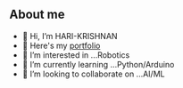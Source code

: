 ## About me
- 👋 Hi, I’m HARI-KRISHNAN
- 🔭 Here's my [portfolio](https://hari-charlez.github.io/Portfolio/) 
- 👀 I’m interested in ...Robotics
- 🌱 I’m currently learning ...Python/Arduino
- 💞️ I’m looking to collaborate on ...AI/ML

